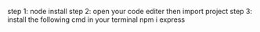 step 1: node install
step 2: open your code editer then import project
step 3: install the  following cmd in your terminal
       npm i express
       
